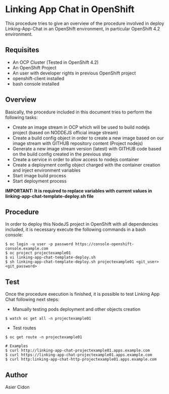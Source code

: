 # Linking App Chat in OpenShift

This procedure tries to give an overview of the procedure involved in deploy Linking-App-Chat in an OpenShift environment, in particular OpenShift 4.2 environment.

## Requisites

- An OCP Cluster (Tested in OpenShift 4.2)
- An OpenShift Project
- An user with developer rights in previous OpenShift project
- openshift-client installed
- bash console installed

## Overview

Basically, the procedure included in this document tries to perform the following tasks:

- Create an image stream in OCP which will be used to build nodejs project (based on NODDEJS official image stream)
- Create a build config object in order to create a new image based on our image stream with GITHUB repository content (Project nodejs)
- Generate a new image stream version (latest) with GITHUB code based on the build config created in the previous step
- Create a service in order to allow access to nodejs container
- Create a deployment config object charged with the container creation and inject environment variables
- Start image build process
- Start deployment process

**IMPORTANT: It is required to replace variables with current values in linking-app-chat-template-deploy.sh file**

## Procedure

In order to deploy this NodeJS project in OpenShift with all dependencies included, it is necessary execute the following commands in a bash console:

```
$ oc login -u user -p password https://console-openshift-console.example.com
$ oc project projectexample01
$ vi linking-app-chat-template-deploy.sh
$ sh linking-app-chat-template-deploy.sh projectexample01 <git_user> <git_password>
```

## Test

Once the procedure execution is finished, it is possible to test Linking App Chat following next steps:

- Manually testing pods deployment and other objects creation

```
$ watch oc get all -n projectexample01
```

- Test routes

```
$ oc get route -n projectexample01

# Examples
$ curl http://linking-app-chat-projectexample01.apps.example.com
$ curl https://linking-app-chat-projectexample01.apps.example.com
$ curl http:linking-app-chat-http-projectexample01.apps.example.com
```

## Author

Asier Cidon

